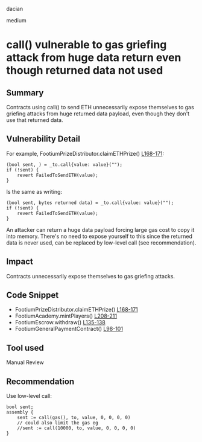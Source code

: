 dacian

medium

# call() vulnerable to gas griefing attack from huge data return even though returned data not used

## Summary
Contracts using call() to send ETH unnecessarily expose themselves to gas griefing attacks from huge returned data payload, even though they don't use that returned data.

## Vulnerability Detail
For example, FootiumPrizeDistributor.claimETHPrize() [L168-171](https://github.com/sherlock-audit/2023-04-footium/blob/main/footium-eth-shareable/contracts/FootiumPrizeDistributor.sol#L168-L171):

```solidity
(bool sent, ) = _to.call{value: value}("");
if (!sent) {
    revert FailedToSendETH(value);
}
```
Is the same as writing:
```solidity
(bool sent, bytes returned data) = _to.call{value: value}("");
if (!sent) {
    revert FailedToSendETH(value);
}
```

An attacker can return a huge data payload forcing large gas cost to copy it into memory. There's no need to expose yourself to this since the returned data is never used, can be replaced by low-level call (see recommendation).

## Impact
Contracts unnecessarily expose themselves to gas griefing attacks.

## Code Snippet
* FootiumPrizeDistributor.claimETHPrize() [L168-171](https://github.com/sherlock-audit/2023-04-footium/blob/main/footium-eth-shareable/contracts/FootiumPrizeDistributor.sol#L168-L171)
* FootiumAcademy.mintPlayers() [L208-211](https://github.com/sherlock-audit/2023-04-footium/blob/main/footium-eth-shareable/contracts/FootiumAcademy.sol#L208-L211)
* FootiumEscrow.withdraw() [L135-138](https://github.com/sherlock-audit/2023-04-footium/blob/main/footium-eth-shareable/contracts/FootiumEscrow.sol#L135-L138)
* FootiumGeneralPaymentContract() [L98-101](https://github.com/sherlock-audit/2023-04-footium/blob/main/footium-eth-shareable/contracts/FootiumGeneralPaymentContract.sol#L98-L101)

## Tool used
Manual Review

## Recommendation
Use low-level call:
```solidity
bool sent;
assembly {
    sent := call(gas(), to, value, 0, 0, 0, 0)
    // could also limit the gas eg
    //sent := call(10000, to, value, 0, 0, 0, 0)
}
```
